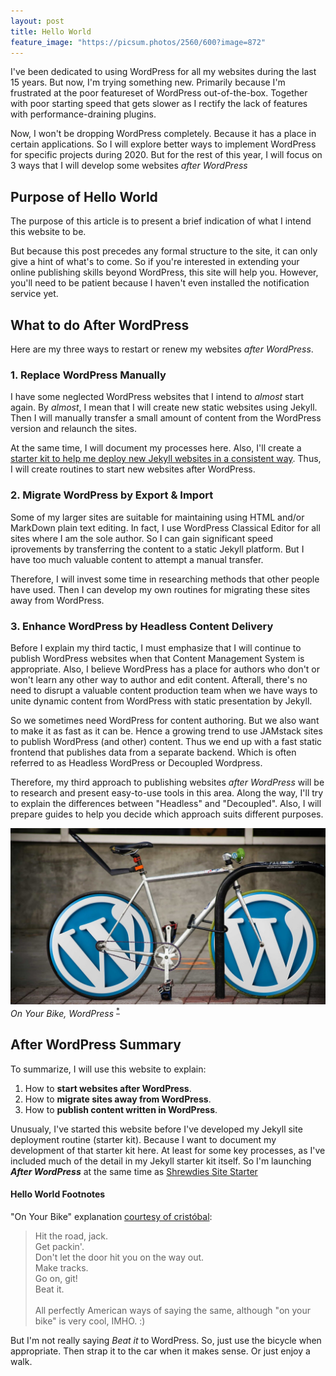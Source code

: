 ```yaml
---
layout: post
title: Hello World
feature_image: "https://picsum.photos/2560/600?image=872"
---
```


I've been dedicated to using WordPress for all my websites during the last 15 years. But now, I'm trying something new. Primarily because I'm frustrated at the poor featureset of WordPress out-of-the-box. Together with poor starting speed that gets slower as I rectify the lack of features with performance-draining plugins.

Now, I won't be dropping WordPress completely. Because it has a place in certain applications. So I will explore better ways to implement WordPress for specific projects during 2020. But for the rest of this year, I will focus on 3 ways that I will develop some websites *after WordPress*

## Purpose of Hello World
The purpose of this article is to present a brief indication of what I intend this website to be.

But because this post precedes any formal structure to the site, it can only give a hint of what's to come. So if you're interested in extending your online publishing skills beyond WordPress, this site will help you. However, you'll need to be patient because I haven't even installed the notification service yet.

## What to do After WordPress
Here are my three ways to restart or renew my websites *after WordPress*.

### 1. Replace WordPress Manually
I have some neglected WordPress websites that I intend to *almost* start again. By *almost*, I mean that I will create new static websites using Jekyll. Then I will manually transfer a small amount of content from the WordPress version and relaunch the sites.

At the same time, I will document my processes here. Also, I'll create a [starter kit to help me deploy new Jekyll websites in a consistent way](https://shrewdies.netlify.com/). Thus, I will create routines to start new websites after WordPress.

### 2. Migrate WordPress by Export & Import
Some of my larger sites are suitable for maintaining using HTML and/or MarkDown plain text editing. In fact, I use WordPress Classical Editor for all sites where I am the sole author. So I can gain significant speed iprovements by transferring the content to a static Jekyll platform. But I have too much valuable content to attempt a manual transfer.

Therefore, I will invest some time in researching methods that other people have used. Then I can develop my own routines for migrating these sites away from WordPress.

### 3. Enhance WordPress by Headless Content Delivery
Before I explain my third tactic, I must emphasize that I will continue to publish WordPress websites when that Content Management System is appropriate. Also, I believe WordPress has a place for authors who don't or won't learn any other way to author and edit content. Afterall, there's no need to disrupt a valuable content production team when we have ways to unite dynamic content from WordPress with static presentation by Jekyll.

So we sometimes need WordPress for content authoring. But we also want to make it as fast as it can be. Hence a growing trend to use JAMstack sites to publish WordPress (and other) content. Thus we end up with a fast static frontend that publishes data from a separate backend. Which is often referred to as Headless WordPress or Decoupled Wordpress.

Therefore, my third approach to publishing websites *after WordPress* will be to research and present easy-to-use tools in this area. Along the way, I'll try to explain the differences between "Headless" and "Decoupled". Also, I will prepare guides to help you decide which approach suits different purposes.

![On Your Bike, WordPress](/static/img/on-your-bike-wordpress.jpg)
*On Your Bike, WordPress* <sup>[*](#hello-world-footnotes)</sup>

## After WordPress Summary
To summarize, I will use this website to explain:
1. How to **start websites after WordPress**.
1. How to **migrate sites away from WordPress**.
1. How to **publish content written in WordPress**.

Unusualy, I've started this website before I've developed my Jekyll site deployment routine (starter kit). Because I want to document my development of that starter kit here. At least for some key processes, as I've included much of the detail in my Jekyll starter kit itself. So I'm launching ***After WordPress*** at the same time as [Shrewdies Site Starter](https://shrewdies.netlify.com/)

#### Hello World Footnotes
"On Your Bike" explanation [courtesy of cristóbal](https://forum.wordreference.com/threads/on-your-bike.6053/#post-41562):
> Hit the road, jack.<br />Get packin'.<br />Don't let the door hit you on the way out.<br />Make tracks.<br />Go on, git!<br />Beat it.<br /><br />
> All perfectly American ways of saying the same, although "on your bike" is very cool, IMHO. :)

But I'm not really saying *Beat it* to WordPress. So, just use the bicycle when appropriate. Then strap it to the car when it makes sense. Or just enjoy a walk.
